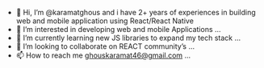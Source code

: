 - 👋 Hi, I’m @karamatghous and i have 2+ years of experiences in building web and mobile application using React/React Native
- 👀 I’m interested in developing web and mobile Applications ...
- 🌱 I’m currently learning new JS libraries to expand my tech stack ...
- 💞️ I’m looking to collaborate on REACT community’s ...
- 📫 How to reach me ghouskaramat46@gmail.com ...

<!---
karamatghous/karamatghous is a ✨ special ✨ repository because its `README.md` (this file) appears on your GitHub profile.
You can click the Preview link to take a look at your changes.
--->

